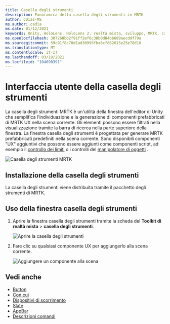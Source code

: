 ```yaml
---
title: Casella degli strumenti
description: Panoramica della casella degli strumenti in MRTK
author: CDiaz-MS
ms.author: cadia
ms.date: 01/12/2021
keywords: Unity, HoloLens, HoloLens 2, realtà mista, sviluppo, MRTK, casella degli strumenti MRTK
ms.openlocfilehash: 307260bb2f91ff2ef6c38b0d84bb689aecddf79a
ms.sourcegitcommit: 59c91f8c70d1ad30995fba6cf862615e25e78d10
ms.translationtype: MT
ms.contentlocale: it-IT
ms.lasthandoff: 03/19/2021
ms.locfileid: "104690391"
---
```

# <a name="toolbox-ui"></a>Interfaccia utente della casella degli strumenti

La casella degli strumenti MRTK è un'utilità della finestra dell'editor di Unity che semplifica l'individuazione e la generazione di componenti prefabbricati di MRTK UX nella scena corrente. Gli elementi possono essere filtrati nella visualizzazione tramite la barra di ricerca nella parte superiore della finestra. La finestra casella degli strumenti è progettata per generare MRTK prefabbricati predefiniti nella scena corrente. Sono disponibili componenti "UX" aggiuntivi che possono essere aggiunti come componenti script, ad esempio il [controllo dei limiti](BoundsControl.md) o i controlli del [manipolatore di oggetti](ObjectManipulator.md) .

![Casella degli strumenti MRTK](../images/tools/MRTKToolboxWindow.png)

## <a name="installing-the-toolbox"></a>Installazione della casella degli strumenti

La casella degli strumenti viene distribuita tramite il pacchetto degli strumenti di MRTK.

## <a name="using-the-toolbox-window"></a>Uso della finestra casella degli strumenti

1. Aprire la finestra casella degli strumenti tramite la scheda del **Toolkit di realtà mista** > **casella degli strumenti**.

    ![Aprire la casella degli strumenti](https://user-images.githubusercontent.com/25975362/73321589-ccfbc100-41f7-11ea-8f1a-89c4f68e12f7.gif)

1. Fare clic su qualsiasi componente UX per aggiungerlo alla scena corrente.

    ![Aggiungere un componente alla scena](https://user-images.githubusercontent.com/25975362/73321582-c9683a00-41f7-11ea-8bac-bf8efdb2fbe3.gif)

## <a name="see-also"></a>Vedi anche

- [Button](Button.md)
- [Con cui](Interactable.md)
- [Dispositivi di scorrimento](Sliders.md)
- [Slate](Slate.md)
- [AppBar](AppBar.md)
- [Descrizioni comandi](Tooltip.md)
